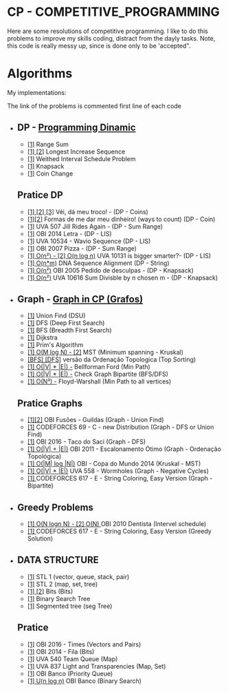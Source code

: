 # CP - COMPETITIVE_PROGRAMMING

  Here are some resolutions of competitive programming. I like to do this problems to improve my skills coding, distract from the dayly tasks. Note, this code is really messy up, since is done only to be 'accepted".  

# Algorithms
<p>My implementations:</p>
<p>The link of the problems is commented first line of each code</p>
<ul>
    <li>
      <h2>DP - <a href="https://en.wikipedia.org/wiki/Dynamic_programming" target="_blank">Programming Dinamic</a></h2>
      <ul>
        <li><a href="ALGORITHMS/dp/range-sum.cpp" target="_blank">[1]</a> Range Sum</li>
        <li><a href="ALGORITHMS/dp/lis-dp.cpp" target="_blank">[1] </a> <a href="ALGORITHMS/dp/lis-bs.cpp">[2]</a> Longest Increase Sequence</li>
        <li><a href="ALGORITHMS/dp/wisp-dp.cpp" target="_blank">[1]</a> Weithed Interval Schedule Problem</li>
        <li><a href="ALGORITHMS/dp/wssp-dp.cpp" target="_blank">[1]</a> Knapsack</li>
        <li><a href="ALGORITHMS/dp/coin-dp.cpp" target="_blank">[1]</a> Coin Change</li>
      </ul>
      <h2>Pratice DP</h2>
      <ul>
          <li><a href="OTHERS/meu-troco.cpp">[1] </a><a href="OTHERS/meu-troco2.cpp">[2]</a><a href="OTHERS/meu-troco3.cpp"> [3]</a> Véi, dá meu troco! - (DP - Coins)</li>
          <li><a href="OBI/2015/banco-inteligente.cpp">[1]</a><a href="UVA/357-let-count-the-ways.cpp">[2]</a> Formas de me dar meu dinheiro! (ways to count) (DP - Coin)</li>
          <li><a href="UVA/p507.cpp">[1]</a> UVA 507 Jill Rides Again - (DP - Sum Range)</li>
          <li><a href="OBI/2014/letra.cpp ">[1]</a> OBI 2014 Letra - (DP - LIS)</li>
          <li><a href="UVA/p10543.cpp">[1]</a> UVA 10534 - Wavio Sequence (DP - LIS)</li>
          <li><a href="OBI/2007/pizza.cpp">[1]</a> OBI 2007 Pizza - (DP - Sum Range)</li>
          <li><a href="UVA/10131-is-bigger-smarter.cpp">[1] O(n²) - </a><a href="UVA/10131-is-bigger-smarter2.cpp">[2] O(n log n)</a> UVA 10131 is bigger smarter?- (DP - LIS)</li>
          <li><a href="OTHERS/DNA-Sequence-Alignment.cpp">[1] O(n*m)</a> DNA Sequence Alignment (DP - String)</li>
          <li><a href="OBI/2005/pedido_de_desculpas.cpp">[1] O(n²)</a> OBI 2005 Pedido de desculpas - (DP - Knapsack)</li>
          <li><a href="UVA/10616-divisible.cpp">[1] O(n²)</a> UVA 10616 Sum Divisble by n chosen m - (DP - Knapsack)</li>
      </ul>
    </li>
    <li>
     <h2>Graph - <a href="https://en.wikibooks.org/wiki/A-level_Computing/AQA/Paper_1/Fundamentals_of_data_structures/Graphs" target="_blank">Graph in CP (Grafos)</a></h2>
      <ul>
        <li><a href="ALGORITHMS/graph/union-find.cpp" target="_blank">[1]</a> Union Find (DSU)</li>
        <li><a href="ALGORITHMS/graph/dfs.cpp" target="_blank">[1]</a> DFS (Deep First Search)</li>
        <li><a href="ALGORITHMS/graph/bfs.cpp" target="_blank">[1]</a> BFS (Breadth First Search)</li>
        <li><a href="ALGORITHMS/graph/dijkstra.cpp" target="_blank">[1]</a> Dijkstra</li>
        <li><a href="ALGORITHMS/graph/prim.cpp" target="_blank">[1]</a> Prim's Algorithm</li>
        <li><a href="ALGORITHMS/graph/kruskal.cpp" target="_blank">[1] O(M log N) - </a><a href="ALGORITHMS/graph/mst_fast_one.cpp" target="_blank">[2]</a> MST (Minimum spanning  - Kruskal)</li>
        <li><a href="ALGORITHMS/graph/ordenacao-topologica.cpp" target="_blank">[BFS] </a><a href="ALGORITHMS/graph/ordenacao-topologica-2.cpp" target="_blank">[DFS]</a> versão da Ordenação Topologica (Top Sorting)</li>
        <li><a href="ALGORITHMS/graph/bellman-ford.cpp" target="_blank">[1] O(|V| * |E|) -</a> Bellforman Ford (Min Path)</li>
        <li><a href="ALGORITHMS/graph/bipartite.cpp" target="_blank">[1] O(|V| * |E|) -</a> Check Graph Bipartite (BFS/DFS)</li>
        <li><a href="ALGORITHMS/graph/floyd-warshal.cpp" target="_blank">[1] O(N³) -</a> Floyd-Warshall (Min Path to all vertices)</li>
      </ul>
      <h2>Pratice Graphs</h2>
      <ul>
          <li><a href="OBI/2010/fusões.cpp">[1]</a><a href="OTHERS/guildas.cpp">[2]</a> OBI Fusões - Guildas (Graph - Union Find)</li>
          <li><a href="CODEFORCES/c-new-distribution.cpp">[1]</a> CODEFORCES 69 - C - new Distribution (Graph - DFS or Union Find)</li>
          <li><a href="OBI/2016/taco_do_saci.cpp">[1]</a> OBI 2016 - Taco do Saci (Graph - DFS)</li>
          <li><a href="OBI/2011/escalonamento.cpp">[1] O(|V| + |E|)</a> OBI 2011 - Escalonamento Ótimo (Graph - Ordenação Topológica)</li>
          <li><a href="OBI/2014/copa-do-mundo.cpp">[1] O(|M| log |N|)</a> OBI - Copa do Mundo 2014 (Kruskal - MST)</li>
          <li><a href="UVA/558-Wormholes.cpp">[1] O(|V| * |E|)</a> UVA 558 - Wormholes (Graph - Negative Cycles)</li>
          <li><a href="CODEFORCES/div3/617-E-graph.cpp">[1] </a> CODEFORCES 617 - E - String Coloring, Easy Version (Graph - Bipartite)</li>  
      </ul>
    </li>
    <li>
      <h2>Greedy Problems</h2>
      <ul>
        <li><a href="OBI/2010/dentista_1.cpp">[1] O(N logn N) - [2] O(N) </a> OBI 2010 Dentista (Intervel schedule)</li>
        <li><a href="CODEFORCES/div3/617-E-greedy.cpp">[1] </a> CODEFORCES 617 - E - String Coloring, Easy Version (Greedy Solution)</li>  
      </ul>
    </li>
    <li>
      <h2>DATA STRUCTURE</h2>
      <ul>
        <li><a href="ALGORITHMS/struct/stl-1.md" target="_blank">[1]</a> STL 1 (vector, queue, stack, pair)</li>
        <li><a href="ALGORITHMS/struct/stl-2.md" target="_blank">[1]</a> STL 2 (map, set, tree)</li>
        <li><a href="ALGORITHMS/struct/bits-1.md" target="_blank">[1]</a><a href="ALGORITHMS/struct/bits-2.md" target="_blank"> [2]</a> Bits (Bits)</li>
        <li><a href="ALGORITHMS/struct/bs.md" target="_blank">[1]</a> Binary Search Tree</li>
        <li><a href="ALGORITHMS/struct/segTree.cpp" target="_blank">[1]</a> Segmented tree (seg Tree)</li>
      </ul>
      <h2>Pratice</h2>
      <ul>
        <li><a href="OBI/2016/times.cpp">[1]</a> OBI 2016 - Times (Vectors and Pairs)</li>
        <li><a href="OBI/2014/fila.cpp">[1]</a> OBI 2014 - Fila (Bits)</li>
        <li><a href="UVA/p540_team_queue.cpp" target="_blank">[1]</a> UVA 540 Team Queue (Map)</li>
        <li><a href="UVA/p837.cpp" target="_blank">[1]</a> UVA 837 Light and Transparencies (Map, Set)</li>
        <li><a href="OBI/2012/banco.cpp" target="_blank">[1]</a> OBI Banco (Priority Queue)</li>
        <li><a href="OBI/2012/soma-de-casas-2.cpp" target="_blank">[1] U(n log n)</a> OBI Banco (Binary Search)</li>
      </ul>
    </li>
</ul>
